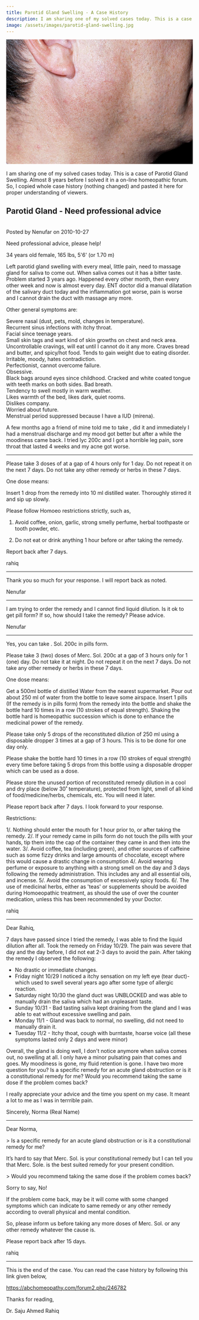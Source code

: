```yaml
---
title: Parotid Gland Swelling - A Case History
description: I am sharing one of my solved cases today. This is a case of Parotid Gland Swelling. Almost 8 years before I solved it in a on-line homeopathic forum
image: /assets/images/parotid-gland-swelling.jpg
---
```

<p><img src="/assets/images/parotid-gland-swelling.jpg" alt="Parotid Gland Swelling Case History" /></p>

I am sharing one of my solved cases today. This is a case of Parotid Gland Swelling. Almost 8 years before I solved it in a on-line homeopathic forum. So, I copied whole case history (nothing changed) and pasted it here for proper understanding of viewers.

<h2>Parotid Gland - Need professional advice</h2>
<br>
Posted by Nenufar on 2010-10-27

Need professional advice, please help!

34 years old female, 165 lbs, 5'6' (or 1.70 m)

Left parotid gland swelling with every meal, little pain, need to massage gland for saliva to come out. When saliva comes out it has a bitter taste. Problem started 3 years ago. Happened every other month, then every other week and now is almost every day. ENT doctor did a manual dilatation of the salivary duct today and the inflammation got worse, pain is worse and I cannot drain the duct with massage any more.

Other general symptoms are:

Severe nasal (dust, pets, mold, changes in temperature).<br>
Recurrent sinus infections with itchy throat.<br>
Facial since teenage years.<br>
Small skin tags and wart kind of skin growths on chest and neck area.<br>
Uncontrollable cravings, will eat until I cannot do it any more. Craves bread and butter, and spicy/hot food. Tends to gain weight due to eating disorder.<br>
Irritable, moody, hates contradiction.<br>
Perfectionist, cannot overcome failure.<br>
Obsessive.<br>
Black bags around eyes since childhood.
Cracked and white coated tongue with teeth marks on both sides.
Bad breath.<br>
Tendency to swell mostly in warm weather.<br>
Likes warmth of the bed, likes dark, quiet rooms.<br>
Dislikes company.<br>
Worried about future.<br>
Menstrual period suppressed because I have a IUD (mirena).<br>

A few months ago a friend of mine told me to take , did it and immediately I had a menstrual discharge and my mood got better but after a while the moodiness came back. I tried lyc 200c and I got a horrible leg pain, sore throat that lasted 4 weeks and my acne got worse.

<hr>

Please take 3 doses of at a gap of 4 hours only for 1 day. Do not repeat it on the next 7 days. Do not take any other remedy or herbs in these 7 days.

One dose means:

Insert 1 drop from the remedy into 10 ml distilled water. Thoroughly stirred it and sip up slowly.

Please follow Homoeo restrictions strictly, such as,

1. Avoid coffee, onion, garlic, strong smelly perfume, herbal toothpaste or tooth powder, etc.

2. Do not eat or drink anything 1 hour before or after taking the remedy.

Report back after 7 days.

rahiq

<hr>

Thank you so much for your response. I will report back as noted.

Nenufar

<hr>

I am trying to order the remedy and I cannot find liquid dilution. Is it ok to get pill form? If so, how should I take the remedy? Please advice.

Nenufar

<hr>

Yes, you can take . Sol. 200c in pills form.

Please take 3 (two) doses of Merc. Sol. 200c at a gap of 3 hours only for 1 (one) day. Do not take it at night. Do not repeat it on the next 7 days. Do not take any other remedy or herbs in these 7 days.

One dose means:

Get a 500ml bottle of distilled Water from the nearest supermarket. Pour out about 250 ml of water from the bottle to leave some airspace. Insert 1 pills (If the remedy is in pills form) from the remedy into the bottle and shake the bottle hard 10 times in a row (10 strokes of equal strength). Shaking the bottle hard is homeopathic succession which is done to enhance the medicinal power of the remedy.

Please take only 5 drops of the reconstituted dilution of 250 ml using a disposable dropper 3 times at a gap of 3 hours. This is to be done for one day only.

Please shake the bottle hard 10 times in a row (10 strokes of equal strength) every time before taking 5 drops from this bottle using a disposable dropper which can be used as a dose.

Please store the unused portion of reconstituted remedy dilution in a cool and dry place (below 30˚ temperature), protected from light, smell of all kind of food/medicine/herbs, chemicals, etc. You will need it later.

Please report back after 7 days. I look forward to your response.

Restrictions:

1/. Nothing should enter the mouth for 1 hour prior to, or after taking the remedy.
2/. If your remedy came in pills form do not touch the pills with your hands, tip them into the cap of the container they came in and then into the water.
3/. Avoid coffee, tea (including green), and other sources of caffeine such as some fizzy drinks and large amounts of chocolate, except where this would cause a drastic change in consumption
4/. Avoid wearing perfume or exposure to anything with a strong smell on the day and 3 days following the remedy administration. This includes any and all essential oils, and incense.
5/. Avoid the consumption of excessively spicy foods.
6/. The use of medicinal herbs, either as 'teas' or supplements should be avoided during Homoeopathic treatment, as should the use of over the counter medication, unless this has been recommended by your Doctor.

rahiq

<hr>

Dear Rahiq,

7 days have passed since I tried the remedy, I was able to find the liquid dilution after all. Took the remedy on Friday 10/29. The pain was severe that day and the day before, I did not eat 2-3 days to avoid the pain.
After taking the remedy I observed the following:
- No drastic or immediate changes.
- Friday night 10/29 I noticed a itchy sensation on my left eye (tear duct)- which used to swell several years ago after some type of allergic reaction.
- Saturday night 10/30 the gland duct was UNBLOCKED and was able to manually drain the saliva which had an unpleasant taste.
- Sunday 10/31 - Bad tasting saliva kept draining from the gland and I was able to eat without excessive swelling and pain.
- Monday 11/1 - Gland was back to normal, no swelling, did not need to manually drain it.
- Tuesday 11/2 - Itchy thoat, cough with burntaste, hoarse voice (all these symptoms lasted only 2 days and were minor)

Overall, the gland is doing well, I don't notice anymore when saliva comes out, no swelling at all. I only have a minor pulsating pain that comes and goes. My moodiness is gone, my fluid retention is gone. I have two more question for you? Is a specific remedy for an acute gland obstruction or is it a constitutional remedy for me? Would you recommend taking the same dose if the problem comes back?

I really appreciate your advice and the time you spent on my case. It meant a lot to me as I was in terrrible pain.

Sincerely,
Norma (Real Name)

<hr>

Dear Norma,

&gt; Is a specific remedy for an acute gland obstruction or is it a constitutional remedy for me?

It’s hard to say that Merc. Sol. is your constitutional remedy but I can tell you that Merc. Sole. is the best suited remedy for your present condition.

&gt; Would you recommend taking the same dose if the problem comes back?

Sorry to say, No!

If the problem come back, may be it will come with some changed symptoms which can indicate to same remedy or any other remedy according to overall physical and mental condition.

So, please inform us before taking any more doses of Merc. Sol. or any other remedy whatever the cause is.

Please report back after 15 days.

rahiq

<hr>

This is the end of the case. You can read the case history by following this link given below,

<a href="https://abchomeopathy.com/forum2.php/246782" rel="nofollow">https://abchomeopathy.com/forum2.php/246782</a>

Thanks for reading,

Dr. Saju Ahmed Rahiq
